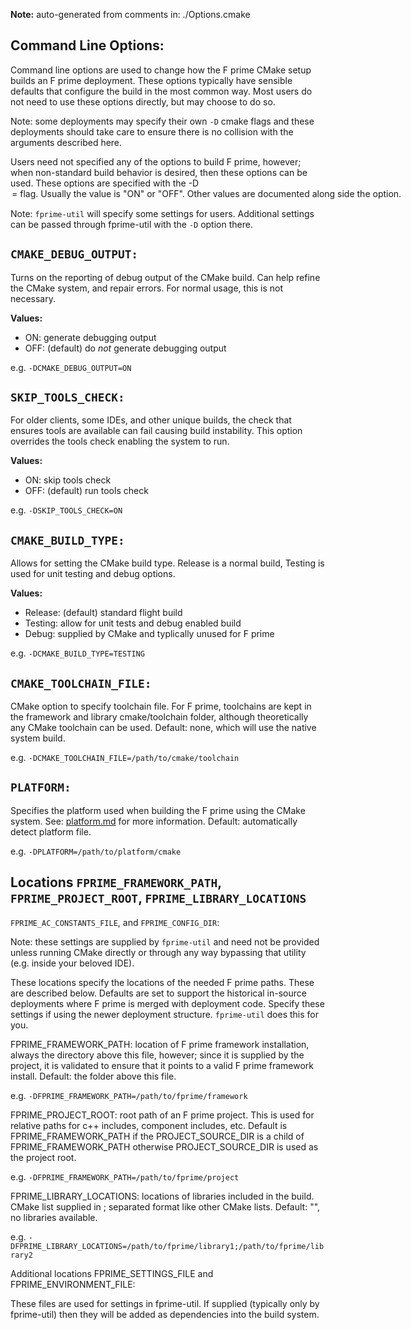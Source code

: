 **Note:** auto-generated from comments in: ./Options.cmake

## Command Line Options:

Command line options are used to change how the F prime CMake setup builds an F prime deployment. These options
typically have sensible defaults that configure the build in the most common way.  Most users do not need to use these
options directly, but may choose to do so.

Note: some deployments may specify their own `-D` cmake flags and these deployments should take care to ensure there
is no collision with the arguments described here.

Users need not specified any of the options to build F prime, however; when non-standard build behavior is desired,
then these options can be used. These options are specified with the -D<OPTION>=<VALUE> flag. Usually the value is
"ON" or "OFF". Other values are documented along side the option.

Note: `fprime-util` will specify some settings for users. Additional settings can be passed through fprime-util with
the `-D` option there.



## `CMAKE_DEBUG_OUTPUT:`

Turns on the reporting of debug output of the CMake build. Can help refine the CMake system, and repair errors. For
normal usage, this is not necessary.

**Values:**
- ON: generate debugging output
- OFF: (default) do *not* generate debugging output

e.g. `-DCMAKE_DEBUG_OUTPUT=ON`


## `SKIP_TOOLS_CHECK:`

For older clients, some IDEs, and other unique builds, the check that ensures tools are available can fail causing
build instability. This option overrides the tools check enabling the system to run.

**Values:**
- ON: skip tools check
- OFF: (default) run tools check

e.g. `-DSKIP_TOOLS_CHECK=ON`


## `CMAKE_BUILD_TYPE:`

Allows for setting the CMake build type. Release is a normal build, Testing is used for unit testing and debug
options.

**Values:**
- Release: (default) standard flight build
- Testing: allow for unit tests and debug enabled build
- Debug: supplied by CMake and typlically unused for F prime

e.g. `-DCMAKE_BUILD_TYPE=TESTING`


## `CMAKE_TOOLCHAIN_FILE:`

CMake option to specify toolchain file. For F prime, toolchains are kept in the framework and library cmake/toolchain
folder, although theoretically any CMake toolchain can be used. Default: none, which will use the native system build.

e.g. `-DCMAKE_TOOLCHAIN_FILE=/path/to/cmake/toolchain`


## `PLATFORM:`

Specifies the platform used when building the F prime using the CMake system. See:
[platform.md](platform.md) for more information. Default: automatically detect platform file.

e.g. `-DPLATFORM=/path/to/platform/cmake`


## Locations `FPRIME_FRAMEWORK_PATH`, `FPRIME_PROJECT_ROOT`, `FPRIME_LIBRARY_LOCATIONS`
`FPRIME_AC_CONSTANTS_FILE`, and `FPRIME_CONFIG_DIR`:

Note: these settings are supplied by `fprime-util` and need not be provided unless running CMake directly or through
any way bypassing that utility (e.g. inside your beloved IDE).

These locations specify the locations of the needed F prime paths. These are described below. Defaults are set to
support the historical in-source deployments where F prime is merged with deployment code. Specify these settings if
using the newer deployment structure. `fprime-util` does this for you.

FPRIME_FRAMEWORK_PATH: location of F prime framework installation, always the directory above this file, however;
since it is supplied by the project, it is validated to ensure that it points to a valid F prime framework install.
Default: the folder above this file.

e.g. `-DFPRIME_FRAMEWORK_PATH=/path/to/fprime/framework`

FPRIME_PROJECT_ROOT: root path of an F prime project. This is used for relative paths for c++ includes, component
includes, etc. Default is FPRIME_FRAMEWORK_PATH if the PROJECT_SOURCE_DIR is a child of FPRIME_FRAMEWORK_PATH
otherwise PROJECT_SOURCE_DIR is used as the project root.

e.g. `-DFPRIME_FRAMEWORK_PATH=/path/to/fprime/project`

FPRIME_LIBRARY_LOCATIONS: locations of libraries included in the build. CMake list supplied in ; separated format like
other CMake lists. Default: "", no libraries available.

e.g. `-DFPRIME_LIBRARY_LOCATIONS=/path/to/fprime/library1;/path/to/fprime/library2`

Additional locations FPRIME_SETTINGS_FILE and FPRIME_ENVIRONMENT_FILE:

These files are used for settings in fprime-util. If supplied (typically only by fprime-util) then
they will be added as dependencies into the build system.



